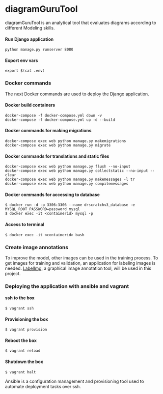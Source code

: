 diagramGuruTool
=================

diagramGuruTool is an analytical tool that evaluates diagrams according to different Modeling skills.

#### Run Django application
```
python manage.py runserver 8080
```

#### Export env vars
```
export $(cat .env)
```

### Docker commands
The next Docker commands are used to deploy the Django application.

#### Docker build containers
```
docker-compose -f docker-compose.yml down -v
docker-compose -f docker-compose.yml up -d --build
```

#### Docker commands for making migrations
```
docker-compose exec web python manage.py makemigrations
docker-compose exec web python manage.py migrate
```

#### Docker commands for translations and static files
```
docker-compose exec web python manage.py flush --no-input
docker-compose exec web python manage.py collectstatic --no-input --clear
docker-compose exec web python manage.py makemessages -l tr
docker-compose exec web python manage.py compilemessages
```

#### Docker commands for accessing to database
```
$ docker run -d -p 3306:3306 --name drscratchv3_database -e MYSQL_ROOT_PASSWORD=password mysql
$ docker exec -it <containerid> mysql -p
```

#### Access to terminal
```
$ docker exec -it <containerid> bash
```

### Create image annotations

To improve the model, other images can be used in the training process. To get images for training and
validation, an application for labeling images is needed. [LabelImg](https://github.com/tzutalin/labelImg), a graphical image annotation tool, will be used in this project.

### Deploying the application with ansible and vagrant

#### ssh to the box
```
$ vagrant ssh
```
#### Provisioning the box
```
$ vagrant provision
```
#### Reboot the box
```
$ vagrant reload
```
#### Shutdown the box
```
$ vagrant halt
```

Ansible is a configuration management and provisioning tool used to automate deployment tasks over ssh.
